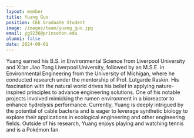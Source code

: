 ```yaml
---
layout: member
title: Yuang Guo
position: CEE Graduate Student
image: /images/team/yuang_guo.jpg
email: yg9236@princeton.edu
alumni: false
date: 2024-09-01
---
```


Yuang earned his B.S. in Environmental Science from Liverpool University and Xi’an Jiao Tong Liverpool University, followed by an M.S.E. in Environmental Engineering from the University of Michigan, where he conducted research under the mentorship of Prof. Lutgarde Raskin. His fascination with the natural world drives his belief in applying nature-inspired principles to advance engineering solutions. One of his notable projects involved mimicking the rumen environment in a bioreactor to enhance hydrolysis performance. Currently, Yuang is deeply intrigued by the potential of cable bacteria and is eager to leverage synthetic biology to explore their applications in ecological engineering and other engineering fields. Outside of his research, Yuang enjoys playing and watching tennis and is a Pokémon fan.
